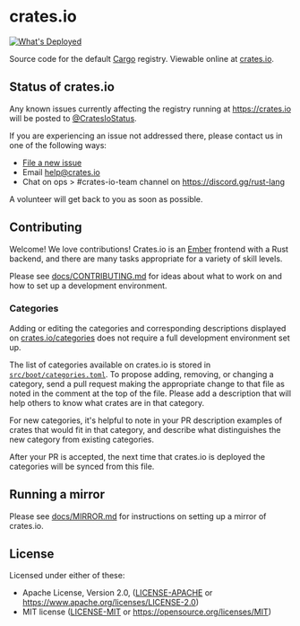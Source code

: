 # crates.io

[![What's Deployed](https://img.shields.io/badge/whatsdeployed-prod-green.svg)](https://whatsdeployed.io/s-9IG)

Source code for the default [Cargo](https://doc.rust-lang.org/cargo/) registry.
Viewable online at [crates.io](https://crates.io).

## Status of crates.io

Any known issues currently affecting the registry running at https://crates.io
will be posted to [@CratesIoStatus](https://twitter.com/cratesiostatus).

If you are experiencing an issue not addressed there, please contact us in one
of the following ways:

- [File a new issue](https://github.com/rust-lang/crates.io/issues/new)
- Email [help@crates.io](mailto:help@crates.io)
- Chat on ops > #crates-io-team channel on https://discord.gg/rust-lang

A volunteer will get back to you as soon as possible.

## Contributing

Welcome! We love contributions! Crates.io is an [Ember](https://emberjs.com/)
frontend with a Rust backend, and there are many tasks appropriate for a
variety of skill levels.

Please see [docs/CONTRIBUTING.md](https://github.com/rust-lang/crates.io/blob/master/docs/CONTRIBUTING.md) for ideas about what to work on and how to set up a development
environment.

### Categories

Adding or editing the categories and corresponding descriptions displayed on
[crates.io/categories](https://crates.io/categories) does not require a full
development environment set up.

The list of categories available on crates.io is stored in
[`src/boot/categories.toml`](https://github.com/rust-lang/crates.io/blob/master/src/boot/categories.toml).
To propose adding, removing, or changing a category, send a pull request making
the appropriate change to that file as noted in the comment at the top of the
file. Please add a description that will help others to know what crates are in
that category.

For new categories, it's helpful to note in your PR description examples of
crates that would fit in that category, and describe what distinguishes the new
category from existing categories.

After your PR is accepted, the next time that crates.io is deployed the
categories will be synced from this file.

## Running a mirror

Please see [docs/MIRROR.md](https://github.com/rust-lang/crates.io/blob/master/docs/MIRROR.md) for instructions on setting up a mirror of crates.io.

## License

Licensed under either of these:

 * Apache License, Version 2.0, ([LICENSE-APACHE](LICENSE-APACHE) or
   https://www.apache.org/licenses/LICENSE-2.0)
 * MIT license ([LICENSE-MIT](LICENSE-MIT) or
   https://opensource.org/licenses/MIT)
